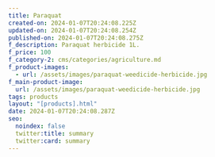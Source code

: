 ```yaml
---
title: Paraquat
created-on: 2024-01-07T20:24:08.225Z
updated-on: 2024-01-07T20:24:08.254Z
published-on: 2024-01-07T20:24:08.275Z
f_description: Paraquat herbicide 1L.
f_price: 100
f_category-2: cms/categories/agriculture.md
f_product-images:
  - url: /assets/images/paraquat-weedicide-herbicide.jpg
f_main-product-image:
  url: /assets/images/paraquat-weedicide-herbicide.jpg
tags: products
layout: "[products].html"
date: 2024-01-07T20:24:08.287Z
seo:
  noindex: false
  twitter:title: summary
  twitter:card: summary
---
```

